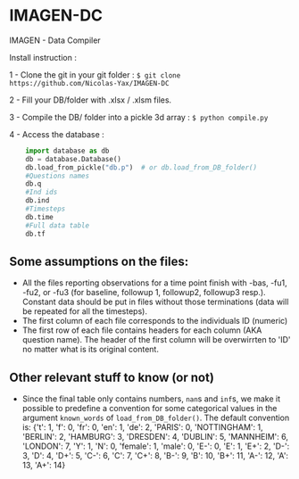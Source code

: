 # IMAGEN-DC
IMAGEN - Data Compiler

Install instruction :

1 - Clone the git in your git folder :
```$ git clone https://github.com/Nicolas-Yax/IMAGEN-DC ```

2 - Fill your DB/folder with .xlsx / .xlsm files.

3 - Compile the DB/ folder into a pickle 3d array :
```$ python compile.py ```

4 - Access the database :
```python
    import database as db
    db = database.Database()
    db.load_from_pickle("db.p")  # or db.load_from_DB_folder()
    #Questions names
    db.q
    #Ind ids
    db.ind
    #Timesteps
    db.time
    #Full data table
    db.tf
```
    
## Some assumptions on the files:
* All the files reporting observations for a time point finish with -bas, -fu1, -fu2, or -fu3 (for baseline, followup 1, followup2, followup3 resp.). Constant data should be put in files without those terminations (data will be repeated for all the timesteps).
* The first column of each file corresponds to the individuals ID (numeric)
* The first row of each file contains headers for each column (AKA question name). The header of the first column will be overwirrten to 'ID' no matter what is its original content.

## Other relevant stuff to know  (or not)
* Since the final table only contains numbers, ```nan```s and ```inf```s, we make it possible to predefine a convention for some categorical values in the argument ```known_words``` of ```load_from_DB_folder()```. The default convention is: {'t': 1, 'f': 0, 'fr': 0, 'en': 1, 'de': 2, 'PARIS': 0, 'NOTTINGHAM': 1, 'BERLIN': 2, 'HAMBURG': 3, 'DRESDEN': 4, 'DUBLIN': 5, 'MANNHEIM': 6, 'LONDON': 7, 'Y': 1, 'N': 0, 'female': 1, 'male': 0, 'E-': 0, 'E': 1, 'E+': 2, 'D-': 3, 'D': 4, 'D+': 5, 'C-': 6, 'C': 7, 'C+': 8, 'B-': 9, 'B': 10, 'B+': 11, 'A-': 12, 'A': 13, 'A+': 14}
